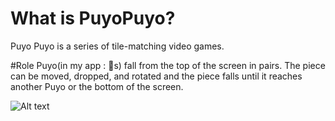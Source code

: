 # What is PuyoPuyo?
Puyo Puyo is a series of tile-matching video games.

#Role
Puyo(in my app : 💙s) fall from the top of the screen in pairs.
The piece can be moved, dropped, and rotated and the piece falls until it reaches another Puyo or the bottom of the screen.

![Alt text](http://full/path/to/img.jpg "Optional title")
